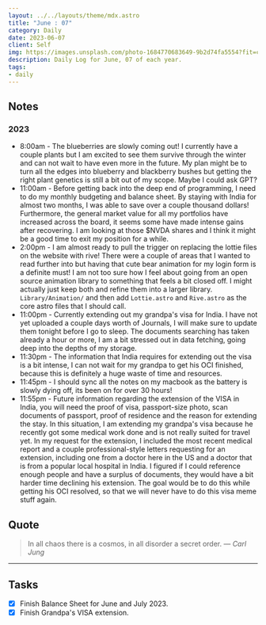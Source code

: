 ```yaml
---
layout: ../../layouts/theme/mdx.astro
title: "June : 07"
category: Daily
date: 2023-06-07
client: Self
img: https://images.unsplash.com/photo-1684770683649-9b2d74fa5554?fit=crop&q=85&w=1400&h=700
description: Daily Log for June, 07 of each year.
tags:
- daily
---
```


## Notes

### 2023

- 8:00am - The blueberries are slowly coming out! I currently have a couple plants but I am excited to see them survive through the winter and can not wait to have even more in the future. My plan might be to turn all the edges into blueberry and blackberry bushes but getting the right plant genetics is still a bit out of my scope. Maybe I could ask GPT?
- 11:00am - Before getting back into the deep end of programming, I need to do my monthly budgeting and balance sheet. By staying with India for almost two months, I was able to save over a couple thousand dollars! Furthermore, the general market value for all my portfolios have increased across the board, it seems some have made intense gains after recovering. I am looking at those $NVDA shares and I think it might be a good time to exit my position for a while. 
- 2:00pm - I am almost ready to pull the trigger on replacing the lottie files on the website with rive! There were a couple of areas that I wanted to read further into but having that cute bear animation for my login form is a definite must! I am not too sure how I feel about going from an open source animation library to something that feels a bit closed off. I might actually just keep both and refine them into a larger library. `Library/Animation/` and then add `Lottie.astro` and `Rive.astro` as the core astro files that I should call.
- 11:00pm - Currently extending out my grandpa's visa for India. I have not yet uploaded a couple days worth of Journals, I will make sure to update them tonight before I go to sleep. The documents searching has taken already a hour or more, I am a bit stressed out in data fetching, going deep into the depths of my storage.
- 11:30pm - The information that India requires for extending out the visa is a bit intense, I can not wait for my grandpa to get his OCI finished, because this is definitely a huge waste of time and resources.
- 11:45pm - I should sync all the notes on my macbook as the battery is slowly dying off, its been on for over 30 hours!
- 11:55pm - Future information regarding the extension of the VISA in India, you will need the proof of visa, passport-size photo, scan documents of passport, proof of residence and the reason for extending the stay. In this situation, I am extending my grandpa's visa because he recently got some medical work done and is not really suited for travel yet. In my request for the extension, I included the most recent medical report and a couple professional-style letters requesting for an extension, including one from a doctor here in the US and a doctor that is from a popular local hospital in India. I figured if I could reference enough people and have a surplus of documents, they would have a bit harder time declining his extension. The goal would be to do this while getting his OCI resolved, so that we will never have to do this visa meme stuff again. 

## Quote

> In all chaos there is a cosmos, in all disorder a secret order.
> — <cite>Carl Jung</cite>

---

## Tasks

- [x] Finish Balance Sheet for June and July 2023.
- [x] Finish Grandpa's VISA extension.